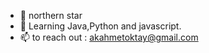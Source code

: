 - 👋 northern star
- 🌱 Learning Java,Python and javascript.
- 📫 to reach out : akahmetoktay@gmail.com




